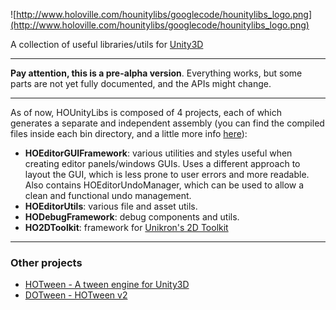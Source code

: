 ![http://www.holoville.com/hounitylibs/googlecode/hounitylibs_logo.png](http://www.holoville.com/hounitylibs/googlecode/hounitylibs_logo.png)

A collection of useful libraries/utils for [Unity3D](http://unity3d.com/)


---

**Pay attention, this is a pre-alpha version**. Everything works, but some parts are not yet fully documented, and the APIs might change.

---


As of now, HOUnityLibs is composed of 4 projects, each of which generates a separate and independent assembly (you can find the compiled files inside each bin directory, and a little more info [here](Usage.md)):
  * **HOEditorGUIFramework**: various utilities and styles useful when creating editor panels/windows GUIs. Uses a different approach to layout the GUI, which is less prone to user errors and more readable. Also contains HOEditorUndoManager, which can be used to allow a clean and functional undo management.
  * **HOEditorUtils**: various file and asset utils.
  * **HODebugFramework**: debug components and utils.
  * **HO2DToolkit**: framework for [Unikron's 2D Toolkit](http://www.unikronsoftware.com/2dtoolkit/)


---

### Other projects ###
  * [HOTween - A tween engine for Unity3D](http://code.google.com/p/hotween/)
  * [DOTween - HOTween v2](https://code.google.com/p/dotween/)